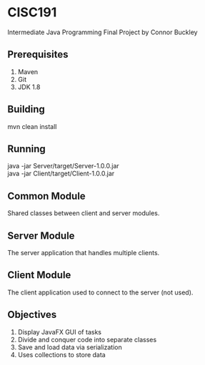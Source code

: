 # CISC191
Intermediate Java Programming Final Project by Connor Buckley
## Prerequisites
1. Maven
2. Git
3. JDK 1.8
## Building
mvn clean install
## Running
java -jar Server/target/Server-1.0.0.jar  
java -jar Client/target/Client-1.0.0.jar
## Common Module
Shared classes between client and server modules.
## Server Module
The server application that handles multiple clients.
## Client Module
The client application used to connect to the server (not used).
## Objectives
1. Display JavaFX GUI of tasks
2. Divide and conquer code into separate classes
3. Save and load data via serialization
4. Uses collections to store data
